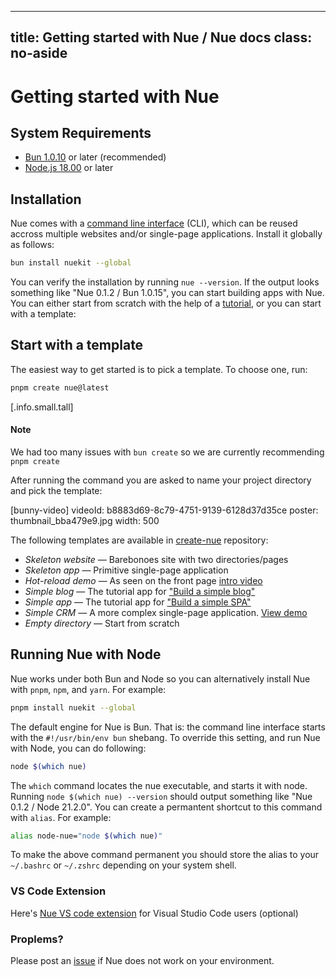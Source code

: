 
---
title: Getting started with Nue / Nue docs
class: no-aside
---

# Getting started with Nue


## System Requirements

* [Bun 1.0.10](//bun.sh/) or later (recommended)
* [Node.js 18.00](//nodejs.org/) or later


## Installation
Nue comes with a [command line interface](reference/command-line-interface.html) (CLI), which can be reused accross multiple websites and/or single-page applications. Install it globally as follows:


``` sh
bun install nuekit --global
```

You can verify the installation by running `nue --version`. If the output looks something like "Nue 0.1.2 / Bun 1.0.15", you can start building apps with Nue. You can either start from scratch with the help of a [tutorial](tutorials/build-a-simple-blog.html), or you can start with a template:


## Start with a template
The easiest way to get started is to pick a template. To choose one, run:


``` sh
pnpm create nue@latest
```

[.info.small.tall]
  #### Note
  We had too many issues with `bun create` so we are currently recommending `pnpm create`

After running the command you are asked to name your project directory and pick the template:

[bunny-video]
  videoId: b8883d69-8c79-4751-9139-6128d37d35ce
  poster: thumbnail_bba479e9.jpg
  width: 500

The following templates are available in [create-nue](//github.com/nuejs/create-nue) repository:

- *Skeleton website* —  Barebonoes site with two directories/pages
- *Skeleton app* —  Primitive single-page application
- *Hot-reload demo* — As seen on the front page [intro video](/)
- *Simple blog* —  The tutorial app for ["Build a simple blog"](tutorials/build-a-simple-blog.html)
- *Simple app* —  The tutorial app for ["Build a simple SPA"](tutorials/build-a-simple-spa.html)
- *Simple CRM* —  A more complex single-page application. [View demo](/@simple-admin/)
- *Empty directory* —  Start from scratch




## Running Nue with Node
Nue works under both Bun and Node so you can alternatively install Nue with `pnpm`, `npm`, and `yarn`. For example:

``` sh
pnpm install nuekit --global
```

The default engine for Nue is Bun. That is: the command line interface starts with the `#!/usr/bin/env bun` shebang. To override this setting, and run Nue with Node, you can do following:

``` sh
node $(which nue)
```

The `which` command locates the nue executable, and starts it with node. Running `node $(which nue) --version` should output something like "Nue 0.1.2 / Node 21.2.0". You can create a permantent shortcut to this command with `alias`. For example:

``` sh
alias node-nue="node $(which nue)"
```

To make the above command permanent you should store the alias to your `~/.bashrc` or `~/.zshrc` depending on your system shell.



### VS Code Extension
Here's [Nue VS code extension](https://marketplace.visualstudio.com/items?itemName=yaoyuanzhang.nue&ssr=false) for Visual Studio Code users (optional)



### Proplems?
Please post an [issue](//github.com/nuejs/nue/issues) if Nue does not work on your environment.




